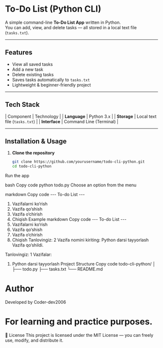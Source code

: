 #  To-Do List (Python CLI)

A simple command-line **To-Do List App** written in Python.  
You can add, view, and delete tasks — all stored in a local text file (`tasks.txt`).

---

##  Features
-  View all saved tasks  
-  Add a new task  
-  Delete existing tasks  
-  Saves tasks automatically to `tasks.txt`  
-  Lightweight & beginner-friendly project  

---

##  Tech Stack
| Component | Technology |
| **Language** | Python 3.x |
| **Storage** | Local text file (`tasks.txt`) |
| **Interface** | Command Line (Terminal) |

---

##  Installation & Usage
1. **Clone the repository**
   ```bash
   git clone https://github.com/yourusername/todo-cli-python.git
   cd todo-cli-python
Run the app

bash
Copy code
python todo.py
Choose an option from the menu

markdown
Copy code
--- To-do List ---
1. Vazifalarni ko‘rish
2. Vazifa qo‘shish
3. Vazifa o‘chirish
4. Chiqish
 Example
markdown
Copy code
--- To-do List ---
1. Vazifalarni ko‘rish
2. Vazifa qo‘shish
3. Vazifa o‘chirish
4. Chiqish
Tanlovingiz: 2
 Vazifa nomini kiriting: Python darsi tayyorlash
 Vazifa qo‘shildi.

Tanlovingiz: 1
 Vazifalar:
1. Python darsi tayyorlash
 Project Structure
Copy code
todo-cli-python/
│
├── todo.py
├── tasks.txt
└── README.md
# Author
Developed by Coder-dev2006
# For learning and practice purposes.

📝 License
This project is licensed under the MIT License — you can freely use, modify, and distribute it.

